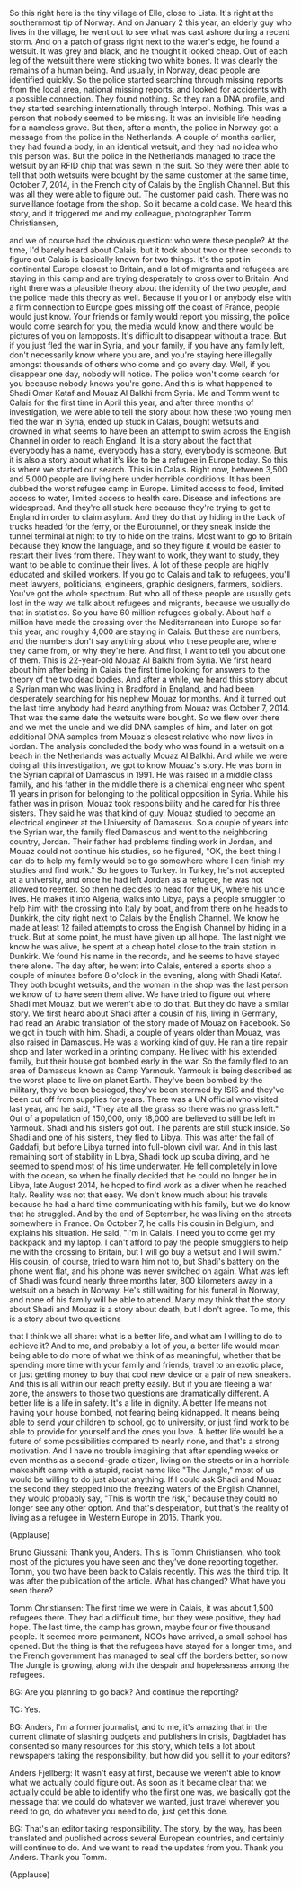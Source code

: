 
So this right here
is the tiny village of Elle,
close to Lista.
It&#39;s right at the southernmost
tip of Norway.
And on January 2 this year,
an elderly guy who lives in the village,
he went out to see what was cast ashore
during a recent storm.
And on a patch of grass
right next to the water&#39;s edge,
he found a wetsuit.
It was grey and black,
and he thought it looked cheap.
Out of each leg of the wetsuit
there were sticking two white bones.
It was clearly the remains
of a human being.
And usually, in Norway,
dead people are identified quickly.
So the police started searching
through missing reports
from the local area,
national missing reports,
and looked for accidents
with a possible connection.
They found nothing.
So they ran a DNA profile,
and they started searching
internationally through Interpol.
Nothing.
This was a person
that nobody seemed to be missing.
It was an invisible life
heading for a nameless grave.
But then, after a month,
the police in Norway got a message
from the police in the Netherlands.
A couple of months earlier,
they had found a body,
in an identical wetsuit,
and they had no idea who this person was.
But the police in the Netherlands
managed to trace the wetsuit
by an RFID chip that was sewn in the suit.
So they were then able to tell
that both wetsuits were bought
by the same customer at the same time,
October 7, 2014,
in the French city of Calais
by the English Channel.
But this was all
they were able to figure out.
The customer paid cash.
There was no surveillance
footage from the shop.
So it became a cold case.
We heard this story,
and it triggered me and my colleague,
photographer Tomm Christiansen,

and we of course had the obvious question:
who were these people?
At the time, I&#39;d barely
heard about Calais,
but it took about two
or three seconds to figure out
Calais is basically known for two things.
It&#39;s the spot in continental Europe
closest to Britain,
and a lot of migrants and refugees
are staying in this camp
and are trying desperately
to cross over to Britain.
And right there was a plausible theory
about the identity of the two people,
and the police made this theory as well.
Because if you or I or anybody else
with a firm connection to Europe
goes missing off the coast of France,
people would just know.
Your friends or family
would report you missing,
the police would come search for you,
the media would know,
and there would be
pictures of you on lampposts.
It&#39;s difficult to disappear
without a trace.
But if you just fled the war in Syria,
and your family,
if you have any family left,
don&#39;t necessarily know where you are,
and you&#39;re staying here illegally
amongst thousands of others
who come and go every day.
Well, if you disappear one day,
nobody will notice.
The police won&#39;t come search for you
because nobody knows you&#39;re gone.
And this is what happened
to Shadi Omar Kataf
and Mouaz Al Balkhi from Syria.
Me and Tomm went to Calais
for the first time in April this year,
and after three months of investigation,
we were able to tell the story
about how these two young men
fled the war in Syria,
ended up stuck in Calais,
bought wetsuits and drowned
in what seems to have been an attempt
to swim across the English Channel
in order to reach England.
It is a story about the fact
that everybody has a name,
everybody has a story,
everybody is someone.
But it is also a story about what
it&#39;s like to be a refugee in Europe today.
So this is where we started our search.
This is in Calais.
Right now, between 3,500
and 5,000 people are living here
under horrible conditions.
It has been dubbed
the worst refugee camp in Europe.
Limited access to food,
limited access to water,
limited access to health care.
Disease and infections are widespread.
And they&#39;re all stuck here
because they&#39;re trying to get to England
in order to claim asylum.
And they do that by hiding in the back
of trucks headed for the ferry,
or the Eurotunnel,
or they sneak inside
the tunnel terminal at night
to try to hide on the trains.
Most want to go to Britain
because they know the language,
and so they figure it would be easier
to restart their lives from there.
They want to work, they want to study,
they want to be able
to continue their lives.
A lot of these people are
highly educated and skilled workers.
If you go to Calais and talk to refugees,
you&#39;ll meet lawyers, politicians,
engineers, graphic designers,
farmers, soldiers.
You&#39;ve got the whole spectrum.
But who all of these people are
usually gets lost in the way
we talk about refugees and migrants,
because we usually do that in statistics.
So you have 60 million refugees globally.
About half a million
have made the crossing
over the Mediterranean
into Europe so far this year,
and roughly 4,000 are staying in Calais.
But these are numbers,
and the numbers don&#39;t say anything
about who these people are,
where they came from, or why they&#39;re here.
And first, I want to tell you
about one of them.
This is 22-year-old
Mouaz Al Balkhi from Syria.
We first heard about him
after being in Calais the first time
looking for answers to the theory
of the two dead bodies.
And after a while, we heard this story
about a Syrian man
who was living in Bradford in England,
and had been desperately searching
for his nephew Mouaz for months.
And it turned out the last time
anybody had heard anything from Mouaz
was October 7, 2014.
That was the same date
the wetsuits were bought.
So we flew over there and we met the uncle
and we did DNA samples of him,
and later on got additional DNA samples
from Mouaz&#39;s closest relative
who now lives in Jordan.
The analysis concluded
the body who was found in a wetsuit
on a beach in the Netherlands
was actually Mouaz Al Balkhi.
And while we were doing
all this investigation,
we got to know Mouaz&#39;s story.
He was born in the Syrian capital
of Damascus in 1991.
He was raised in a middle class family,
and his father in the middle there
is a chemical engineer
who spent 11 years in prison for belonging
to the political opposition in Syria.
While his father was in prison,
Mouaz took responsibility
and he cared for his three sisters.
They said he was that kind of guy.
Mouaz studied to become
an electrical engineer
at the University of Damascus.
So a couple of years into the Syrian war,
the family fled Damascus and went
to the neighboring country, Jordan.
Their father had problems
finding work in Jordan,
and Mouaz could not continue his studies,
so he figured, &quot;OK, the best thing
I can do to help my family
would be to go somewhere
where I can finish my studies
and find work.&quot;
So he goes to Turkey.
In Turkey, he&#39;s not accepted
at a university,
and once he had left Jordan as a refugee,
he was not allowed to reenter.
So then he decides to head for the UK,
where his uncle lives.
He makes it into Algeria,
walks into Libya,
pays a people smuggler to help him
with the crossing into Italy by boat,
and from there on he heads to Dunkirk,
the city right next to Calais
by the English Channel.
We know he made at least 12 failed
attempts to cross the English Channel
by hiding in a truck.
But at some point,
he must have given up all hope.
The last night we know he was alive,
he spent at a cheap hotel
close to the train station in Dunkirk.
We found his name in the records,
and he seems to have stayed there alone.
The day after, he went into Calais,
entered a sports shop
a couple of minutes
before 8 o&#39;clock in the evening,
along with Shadi Kataf.
They both bought wetsuits,
and the woman in the shop
was the last person we know of
to have seen them alive.
We have tried to figure out
where Shadi met Mouaz,
but we weren&#39;t able to do that.
But they do have a similar story.
We first heard about Shadi
after a cousin of his, living in Germany,
had read an Arabic translation
of the story made of Mouaz on Facebook.
So we got in touch with him.
Shadi, a couple of years older than Mouaz,
was also raised in Damascus.
He was a working kind of guy.
He ran a tire repair shop
and later worked in a printing company.
He lived with his extended family,
but their house got bombed
early in the war.
So the family fled to an area
of Damascus known as Camp Yarmouk.
Yarmouk is being described
as the worst place to live
on planet Earth.
They&#39;ve been bombed by the military,
they&#39;ve been besieged,
they&#39;ve been stormed by ISIS
and they&#39;ve been cut off
from supplies for years.
There was a UN official
who visited last year,
and he said, &quot;They ate all the grass
so there was no grass left.&quot;
Out of a population of 150,000,
only 18,000 are believed
to still be left in Yarmouk.
Shadi and his sisters got out.
The parents are still stuck inside.
So Shadi and one of his sisters,
they fled to Libya.
This was after the fall of Gaddafi,
but before Libya turned
into full-blown civil war.
And in this last remaining
sort of stability in Libya,
Shadi took up scuba diving, and he seemed
to spend most of his time underwater.
He fell completely in love with the ocean,
so when he finally decided
that he could no longer be in Libya,
late August 2014,
he hoped to find work
as a diver when he reached Italy.
Reality was not that easy.
We don&#39;t know much about his travels
because he had a hard time
communicating with his family,
but we do know that he struggled.
And by the end of September,
he was living on the streets
somewhere in France.
On October 7, he calls
his cousin in Belgium,
and explains his situation.
He said, &quot;I&#39;m in Calais. I need you
to come get my backpack and my laptop.
I can&#39;t afford to pay the people smugglers
to help me with the crossing to Britain,
but I will go buy a wetsuit
and I will swim.&quot;
His cousin, of course,
tried to warn him not to,
but Shadi&#39;s battery
on the phone went flat,
and his phone was never switched on again.
What was left of Shadi
was found nearly three months later,
800 kilometers away
in a wetsuit on a beach in Norway.
He&#39;s still waiting
for his funeral in Norway,
and none of his family
will be able to attend.
Many may think that the story
about Shadi and Mouaz
is a story about death,
but I don&#39;t agree.
To me, this is a story about two questions

that I think we all share:
what is a better life,
and what am I willing to do to achieve it?
And to me, and probably a lot of you,
a better life would mean
being able to do more
of what we think of as meaningful,
whether that be spending more time
with your family and friends,
travel to an exotic place,
or just getting money
to buy that cool new device
or a pair of new sneakers.
And this is all
within our reach pretty easily.
But if you are fleeing a war zone,
the answers to those two questions
are dramatically different.
A better life is a life in safety.
It&#39;s a life in dignity.
A better life means
not having your house bombed,
not fearing being kidnapped.
It means being able
to send your children to school,
go to university,
or just find work to be able to provide
for yourself and the ones you love.
A better life would be
a future of some possibilities
compared to nearly none,
and that&#39;s a strong motivation.
And I have no trouble imagining
that after spending weeks or even months
as a second-grade citizen,
living on the streets
or in a horrible makeshift camp
with a stupid, racist name
like &quot;The Jungle,&quot;
most of us would be willing
to do just about anything.
If I could ask Shadi and Mouaz
the second they stepped into the freezing
waters of the English Channel,
they would probably say,
&quot;This is worth the risk,&quot;
because they could
no longer see any other option.
And that&#39;s desperation,
but that&#39;s the reality of living
as a refugee in Western Europe in 2015.
Thank you.

(Applause)


Bruno Giussani: Thank you, Anders.
This is Tomm Christiansen,
who took most of the pictures you have
seen and they&#39;ve done reporting together.
Tomm, you two have been
back to Calais recently.
This was the third trip.
It was after the publication
of the article.
What has changed?
What have you seen there?

Tomm Christiansen:
The first time we were in Calais,
it was about 1,500 refugees there.
They had a difficult time,
but they were positive, they had hope.
The last time, the camp has grown,
maybe four or five thousand people.
It seemed more permanent,
NGOs have arrived,
a small school has opened.
But the thing is that the refugees
have stayed for a longer time,
and the French government has managed
to seal off the borders better,
so now The Jungle is growing,
along with the despair
and hopelessness among the refugees.

BG: Are you planning to go back?
And continue the reporting?

TC: Yes.

BG: Anders, I&#39;m a former journalist,
and to me, it&#39;s amazing
that in the current climate
of slashing budgets
and publishers in crisis,
Dagbladet has consented
so many resources for this story,
which tells a lot about newspapers
taking the responsibility,
but how did you sell it to your editors?

Anders Fjellberg: It wasn&#39;t easy at first,
because we weren&#39;t able to know
what we actually could figure out.
As soon as it became clear
that we actually could be able
to identify who the first one was,
we basically got the message
that we could do whatever we wanted,
just travel wherever you need to go,
do whatever you need to do,
just get this done.

BG: That&#39;s an editor
taking responsibility.
The story, by the way,
has been translated and published
across several European countries,
and certainly will continue to do.
And we want to read the updates from you.
Thank you Anders. Thank you Tomm.

(Applause)

